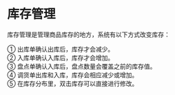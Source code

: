 # 库存管理

库存管理是管理商品库存的地方，系统有以下方式改变库存：

① 出库单确认出库后，库存才会减少。  
② 入库单确认入库后，库存才会增加。  
③ 盘点单确认入库后，盘点数量会覆盖之前的库存值。  
④ 调货单出库和入库，库存会相应减少或增加。  
⑤ 在库存分布里，双击库存可以直接进行修改。


